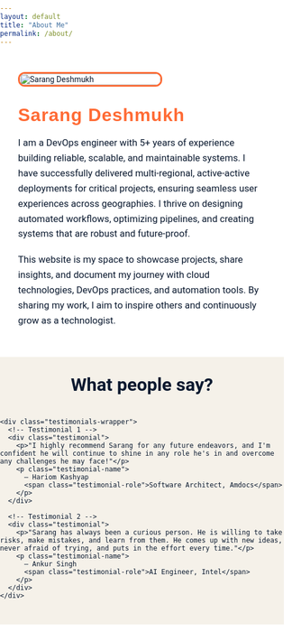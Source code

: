 ```yaml
---
layout: default
title: "About Me"
permalink: /about/
---
```


<div class="about-page">

  <!-- Photo -->
  <div class="about-photo">
    <img src="{{ '/assets/images/photo.png' | relative_url }}" alt="Sarang Deshmukh">
  </div>

  <!-- Bio -->
  <div class="about-bio">
    <h2>Sarang Deshmukh</h2>
    <p>
      I am a DevOps engineer with 5+ years of experience building reliable, scalable, and maintainable systems. I have successfully delivered multi-regional, active-active deployments for critical projects, ensuring seamless user experiences across geographies. I thrive on designing automated workflows, optimizing pipelines, and creating systems that are robust and future-proof.
    </p>
    <p>
      This website is my space to showcase projects, share insights, and document my journey with cloud technologies, DevOps practices, and automation tools. By sharing my work, I aim to inspire others and continuously grow as a technologist.
    </p>
  </div>
</div>

<!-- ================== Testimonials Section ================== -->
<section class="testimonials-section" style="background-color: #EDE9D5; padding: 30px 0 !important;">
  <div class="container">
    <h2 class="testimonials-heading" style="text-align:center; color:#0A192F; margin-bottom: 40px;">What people say?</h2>

    <div class="testimonials-wrapper">
      <!-- Testimonial 1 -->
      <div class="testimonial">
        <p>"I highly recommend Sarang for any future endeavors, and I'm confident he will continue to shine in any role he's in and overcome any challenges he may face!"</p>
        <p class="testimonial-name">
          – Hariom Kashyap
          <span class="testimonial-role">Software Architect, Amdocs</span>
        </p>
      </div>

      <!-- Testimonial 2 -->
      <div class="testimonial">
        <p>"Sarang has always been a curious person. He is willing to take risks, make mistakes, and learn from them. He comes up with new ideas, never afraid of trying, and puts in the effort every time."</p>
        <p class="testimonial-name">
          – Ankur Singh
          <span class="testimonial-role">AI Engineer, Intel</span>
        </p>
      </div>
    </div>
  </div>
</section>


<style>
/* ================== FORCE FULL PAGE BACKGROUND ================== */
html, body {
  background-color: #FFFFFF !important;
  color: #0A192F !important;
  margin: 0 !important;
  padding: 0 !important;
  font-family: 'Roboto', sans-serif !important;
  box-sizing: border-box !important;
}

/* ================== ABOUT PAGE ================== */
.about-page {
  display: flex !important;
  flex-wrap: wrap !important;
  align-items: center !important;
  gap: 2rem !important;
  padding: 2rem !important;
  background: #FFFFFF !important;
  color: #0A192F !important;
}

/* Photo */
.about-photo {
  flex: 0 0 250px !important;
}
.about-photo img {
  width: 100% !important;
  border-radius: 12px !important;
  border: 3px solid #FF6B35 !important;
  transition: transform 0.3s ease, box-shadow 0.3s ease !important;
}

/* Bio */
.about-bio {
  flex: 1 1 500px !important;
  font-size: 1.05rem !important;
}
.about-bio h2 {
  font-family: 'Rubik', sans-serif !important;
  font-size: 2rem !important;
  color: #FF6B35 !important;
  margin: 0 0 0.5rem !important;
  letter-spacing: 1px !important;
}
.about-bio p {
  line-height: 1.6 !important;
  margin-bottom: 1.2rem !important;
  color: #0A192F !important;
}
.about-bio a {
  color: #FFFFFF !important;
  text-decoration: none !important;
  font-weight: 500 !important;
  border-radius: 6px !important;
  background: linear-gradient(135deg, #FF8C42 0%, #FF6B35 100%) !important;
  padding: 0.6rem 1.2rem !important;
  display: inline-block !important;
  transition: background-color 0.3s ease !important;
  box-shadow: 0 2px 6px rgba(0,0,0,0.2) !important;
}
.about-bio a:hover {
  background: linear-gradient(135deg, #FF6B35 0%, #FF8C42 100%) !important;
}

/* ================== TESTIMONIALS ================== */
.testimonials-section {
  background-color: #F5F1E9 !important;
  padding: 40px 0 !important;
}

.testimonials-heading {
  color: #0A192F !important;
  font-size: 2rem !important;
  text-align: center !important;
  margin: 0 0 40px 0 !important;
}

.testimonials-wrapper {
  display: flex !important;
  flex-wrap: wrap !important;
  justify-content: center !important;
  gap: 10px !important;
  padding: 0 20px !important;
  margin-bottom: 0 !important;
}

.testimonial {
  background-color: #FF6B35 !important;
  color: #FFFFFF !important;
  border-radius: 12px !important;
  padding: 30px 25px !important;
  box-shadow: 0 4px 15px rgba(0,0,0,0.2) !important;
  flex: 0 1 360px !important;
  max-width: 360px !important;
  margin: 10px !important;
  transition: transform 0.3s ease, box-shadow 0.3s ease !important;
  border: none !important;
  position: relative !important;
  overflow: hidden !important;
}

.testimonial p {
  margin-bottom: 15px !important;
  color: #FFFFFF !important;
}

.testimonial-name {
  font-weight: bold !important;
  color: #FFFFFF !important;
  margin-top: 10px !important;
}

.testimonial-role {
  display: block !important;
  font-style: italic !important;
  color: #F5F1E9 !important;
  margin-top: 3px !important;
}

/* Hover effect */
.testimonial:hover {
  transform: translateY(-5px) !important;
  box-shadow: 0 8px 25px rgba(0,0,0,0.3) !important;
}

/* ================== RESPONSIVE ================== */
@media (max-width: 768px) {
  .about-page { flex-direction: column !important; align-items: flex-start !important; }
  .about-photo { flex: 0 0 150px !important; margin-bottom: 1.5rem !important; }
  .about-bio { text-align: left !important; }
  .testimonials-wrapper { flex-direction: column !important; gap: 20px !important; }
  .testimonial { max-width: 90% !important; padding: 20px !important; margin: 0 auto !important; }
}

@media (max-width: 480px) {
  .testimonials-wrapper { width: 100% !important; padding: 0 12px !important; }
  .testimonial { width: calc(100% - 20px) !important; padding: 12px 14px !important; margin-bottom: 16px !important; text-align: left !important; }
}
</style>
